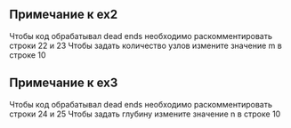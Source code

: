 ## Примечание к ex2
Чтобы код обрабатывал dead ends необходимо раскомментировать строки 22 и 23
Чтобы задать количество узлов измените значение m в строке 10
## Примечание к ex3
Чтобы код обрабатывал dead ends необходимо раскомментировать строки 24 и 25
Чтобы задать глубину измените значение n в строке 10
